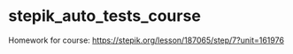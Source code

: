# stepik_auto_tests_course
Homework for course:
https://stepik.org/lesson/187065/step/7?unit=161976
